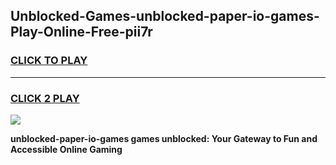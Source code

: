 
## Unblocked-Games-unblocked-paper-io-games-Play-Online-Free-pii7r
<h3>
<a href="https://premium76.site?title=unblocked-paper-io-games&ref=26A">CLICK TO PLAY</a></h3>
<hr>

<h3>
<a href="https://premium76.site?title=unblocked-paper-io-games&ref=26A">CLICK 2 PLAY</a>
  
</h3>

<a href="https://premium76.site?title=unblocked-paper-io-games&ref=26A"><img src="https://clearcache.store/games.png"></a>


**unblocked-paper-io-games games unblocked: Your Gateway to Fun and Accessible Online Gaming**

